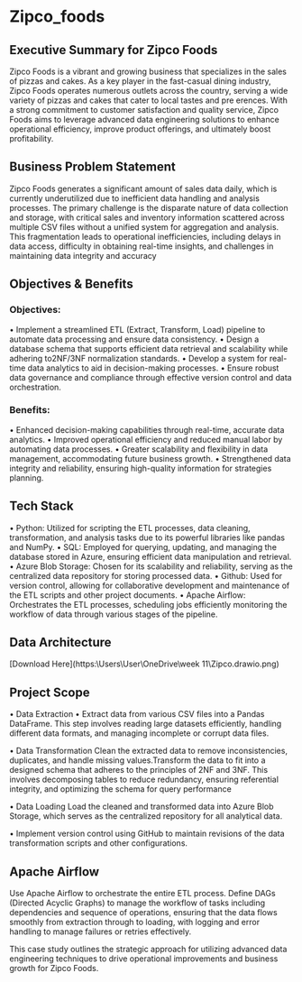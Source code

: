 # Zipco_foods
## Executive Summary for Zipco Foods
Zipco Foods is a vibrant and growing business that specializes in the sales of pizzas and cakes. As a key player in the fast-casual dining industry, Zipco Foods operates numerous outlets across the country, serving a wide variety of pizzas and cakes that cater to local tastes and pre erences. With a strong commitment to customer satisfaction and quality service, Zipco Foods aims to leverage advanced data engineering solutions to enhance operational efficiency, improve product offerings, and ultimately boost profitability.

## Business Problem Statement
Zipco Foods generates a significant amount of sales data daily, which is currently underutilized due to inefficient data handling and analysis processes. The primary challenge is the disparate nature of data collection and storage, with critical sales and inventory information scattered across multiple CSV files without a unified system for aggregation and analysis. This fragmentation leads to operational inefficiencies, including delays in data access, difficulty in obtaining real-time insights, and challenges in maintaining data integrity and accuracy

## Objectives & Benefits
### Objectives:
• ﻿﻿Implement a streamlined ETL (Extract, Transform, Load) pipeline to automate data processing and ensure data consistency.
• ﻿﻿Design a database schema that supports efficient data retrieval and scalability while adhering to2NF/3NF normalization standards.
• ﻿﻿Develop a system for real-time data analytics to aid in decision-making processes.
• ﻿﻿Ensure robust data governance and compliance through effective version control and data orchestration.
### Benefits:
• ﻿﻿Enhanced decision-making capabilities through real-time, accurate data analytics.
• ﻿﻿Improved operational efficiency and reduced manual labor by automating data processes.
• ﻿﻿Greater scalability and flexibility in data management, accommodating future business growth.
• ﻿﻿Strengthened data integrity and reliability, ensuring high-quality information for strategies planning.

## Tech Stack
• ﻿﻿Python: Utilized for scripting the ETL processes, data cleaning, transformation, and analysis tasks due to its powerful libraries like pandas and NumPy.
• ﻿﻿SQL: Employed for querying, updating, and managing the database stored in Azure, ensuring efficient data manipulation and retrieval.
• ﻿﻿Azure Blob Storage: Chosen for its scalability and reliability, serving as the centralized data repository for storing processed data.
• ﻿﻿Github: Used for version control, allowing for collaborative development and maintenance of the ETL scripts and other project documents.
• ﻿﻿Apache Airflow: Orchestrates the ETL processes, scheduling jobs efficiently monitoring the workflow of data through various stages of the pipeline.

## Data Architecture
[Download Here](https:\Users\User\OneDrive\week 11\Zipco.drawio.png)

## Project Scope
• ﻿﻿Data Extraction
• Extract data from various CSV files into a Pandas DataFrame. This step involves reading large datasets efficiently, handling different data formats, and managing 
  incomplete or corrupt data files.

• Data Transformation﻿﻿ Clean the extracted data to remove inconsistencies, duplicates, and handle missing values.Transform the data to fit into a designed schema that 
  adheres to the principles of 2NF and 3NF. This involves decomposing tables to reduce redundancy, ensuring referential integrity, and optimizing the schema for query 
  performance

• Data Loading
Load the cleaned and transformed data into Azure Blob Storage, which serves as the centralized repository for all analytical data.

• Implement version control using GitHub to maintain revisions of the data transformation scripts and other configurations.

## Apache Airflow
 Use Apache Airflow to orchestrate the entire ETL process. Define DAGs (Directed Acyclic Graphs) to manage the workflow of tasks including dependencies and sequence of 
 operations, ensuring that the data flows smoothly from extraction through to loading, with logging and error handling to manage failures or retries effectively.

This case study outlines the strategic approach for utilizing advanced data engineering techniques to drive operational improvements and business growth for Zipco Foods.
